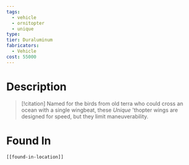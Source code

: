 ```yaml
---
tags:
  - vehicle
  - ornitopter
  - unique
type:
tier: Duraluminum
fabricators:
  - Vehicle
cost: 55000
---
```

# Description
> [!citation]
> Named for the birds from old terra who could cross an ocean with a single wingbeat, these *Unique* 'thopter wings are designed for speed, but they limit maneuverability.
# Found In
```meta-bind-embed
[[found-in-location]]
```